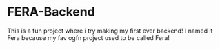 # FERA-Backend
This is a fun project where i try making my first ever backend! I named it Fera because my fav ogfn project used to be called Fera!
